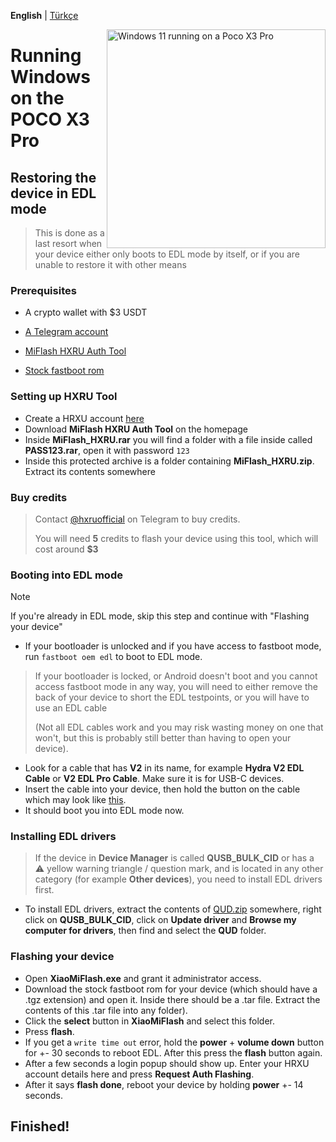 **English** | [Türkçe](/guide/tr-TR/edl_tr-TR.md)

<img align="right" src="https://github.com/n00b69/woa-vayu/blob/main/vayu.png" width="350" alt="Windows 11 running on a Poco X3 Pro">

# Running Windows on the POCO X3 Pro

## Restoring the device in EDL mode
> This is done as a last resort when your device either only boots to EDL mode by itself, or if you are unable to restore it with other means

### Prerequisites
- A crypto wallet with $3 USDT

- [A Telegram account](https://telegram.org)

- [MiFlash HXRU Auth Tool](https://hxrutool.com)

- [Stock fastboot rom](http://xmfirmwareupdater.com/miui/vayu/)

### Setting up HXRU Tool
- Create a HRXU account [here](https://dashboard.hxrutool.com/Register)
- Download **MiFlash HXRU Auth Tool** on the homepage
- Inside **MiFlash_HXRU.rar** you will find a folder with a file inside called **PASS123.rar**, open it with password `123`
- Inside this protected archive is a folder containing **MiFlash_HXRU.zip**. Extract its contents somewhere

### Buy credits
> Contact [@hxruofficial](https://t.me/hxruofficial) on Telegram to buy credits.
> 
> You will need **5** credits to flash your device using this tool, which will cost around **$3**

### Booting into EDL mode
> [!Note]
> If you're already in EDL mode, skip this step and continue with "Flashing your device"
- If your bootloader is unlocked and if you have access to fastboot mode, run ```fastboot oem edl``` to boot to EDL mode.

> If your bootloader is locked, or Android doesn't boot and you cannot access fastboot mode in any way, you will need to either remove the back of your device to short the EDL testpoints, or you will have to use an EDL cable
>
> (Not all EDL cables work and you may risk wasting money on one that won't, but this is probably still better than having to open your device).
- Look for a cable that has **V2** in its name, for example **Hydra V2 EDL Cable** or **V2 EDL Pro Cable**. Make sure it is for USB-C devices.
- Insert the cable into your device, then hold the button on the cable which may look like [this](https://t.me/nabuwoa/204867).
- It should boot you into EDL mode now.

### Installing EDL drivers
> If the device in **Device Manager** is called **QUSB_BULK_CID** or has a ⚠️ yellow warning triangle / question mark, and is located in any other category (for example **Other devices**), you need to install EDL drivers first.
- To install EDL drivers, extract the contents of [QUD.zip](https://github.com/n00b69/woa-betalm/releases/download/Qfil/QUD.zip) somewhere, right click on **QUSB_BULK_CID**, click on **Update driver** and **Browse my computer for drivers**, then find and select the **QUD** folder.

### Flashing your device
- Open **XiaoMiFlash.exe** and grant it administrator access.
- Download the stock fastboot rom for your device (which should have a .tgz extension) and open it. Inside there should be a .tar file. Extract the contents of this .tar file into any folder).
- Click the **select** button in **XiaoMiFlash** and select this folder.
- Press **flash**.
- If you get a `write time out` error, hold the **power** + **volume down** button for +- 30 seconds to reboot EDL. After this press the **flash** button again.
- After a few seconds a login popup should show up. Enter your HRXU account details here and press **Request Auth Flashing**.
- After it says **flash done**, reboot your device by holding **power** +- 14 seconds.

## Finished!
